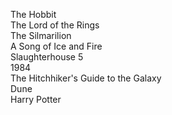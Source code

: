 The Hobbit
<br>
The Lord of the Rings
<br>
The Silmarilion
<br>
A Song of Ice and Fire
<br>
Slaughterhouse 5
<br>
1984
<br>
The Hitchhiker's Guide to the Galaxy
<br>
Dune
<br>
Harry Potter
